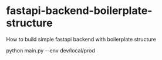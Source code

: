 # fastapi-backend-boilerplate-structure
How to build simple fastapi backend with boilerplate structure

python main.py --env dev/local/prod
